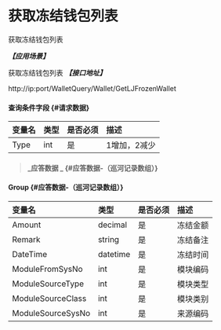 # 获取冻结钱包列表

获取冻结钱包列表

_**【应用场景】**_

获取冻结钱包列表
_**【接口地址】**_

http://ip:port/WalletQuery/Wallet/GetLJFrozenWallet



#### 查询条件字段 {#请求数据}

| 变量名 | 类型 | 是否必须 | 描述 |
| :--- | :--- | :--- | :--- |
| Type| int | 是 |1增加，2减少 |


> #### _应答数据 _ {#应答数据-（巡河记录数组）}

#### Group {#应答数据-（巡河记录数组）}

| 变量名 | 类型 | 是否必须 | 描述 |
| :--- | :--- | :--- | :--- |
| Amount| decimal | 是 |冻结金额 |
| Remark| string | 是 | 冻结备注 |
| DateTime| datetime| 是 | 冻结时间 |
| ModuleFromSysNo| int| 是 | 模块编码 |
| ModuleSourceType| int| 是 | 模块类型 |
| ModuleSourceClass| int| 是 | 模块类别 |
| ModuleSourceSysNo| int| 是 | 来源编码|









